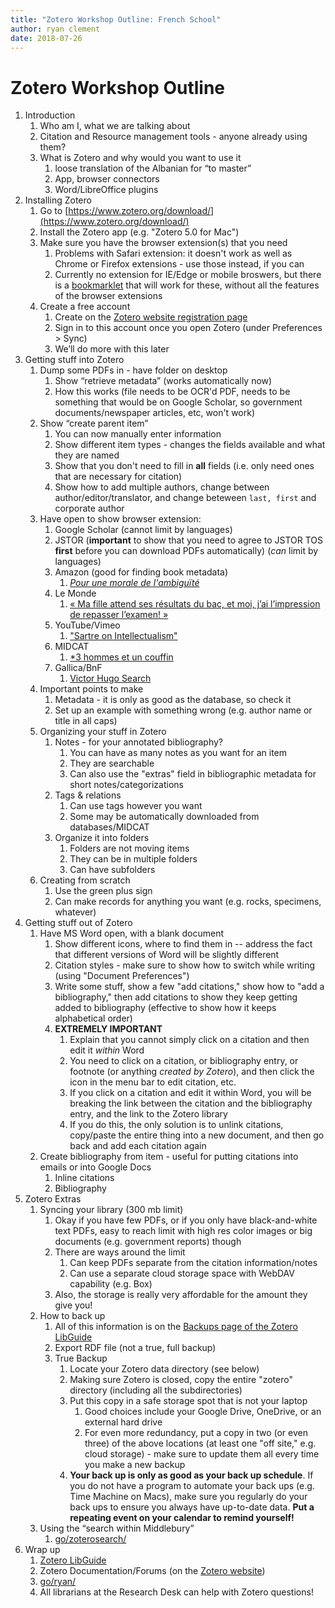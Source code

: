 ```yaml
---
title: "Zotero Workshop Outline: French School"
author: ryan clement
date: 2018-07-26
---
```


# Zotero Workshop Outline

1. Introduction
    1. Who am I, what we are talking about
    2. Citation and Resource management tools - anyone already using them?
    3. What is Zotero and why would you want to use it
        1. loose translation of the Albanian for “to master”
        2. App, browser connectors
        3. Word/LibreOffice plugins
2. Installing Zotero
    1. Go to [https://www.zotero.org/download/](https://www.zotero.org/download/)
    2. Install the Zotero app (e.g. "Zotero 5.0 for Mac")
    3. Make sure you have the browser extension(s) that you need
        1. Problems with Safari extension: it doesn't work as well as Chrome or Firefox extensions - use those instead, if you can
        2. Currently no extension for IE/Edge or mobile broswers, but there is a [bookmarklet](https://www.zotero.org/downloadbookmarklet) that will work for these, without all the features of the browser extensions
    4. Create a free account
        1. Create on the [Zotero website registration page](https://www.zotero.org/user/register)
        2. Sign in to this account once you open Zotero (under Preferences > Sync)
        3. We’ll do more with this later
3. Getting stuff into Zotero
    1. Dump some PDFs in - have folder on desktop
        1. Show “retrieve metadata” (works automatically now)
        2. How this works (file needs to be OCR'd PDF, needs to be something that would be on Google Scholar, so government documents/newspaper articles, etc, won't work)
    2. Show “create parent item”
        1. You can now manually enter information
        2. Show different item types - changes the fields available and what they are named
        3. Show that you don't need to fill in **all** fields (i.e. only need ones that are necessary for citation)
        4. Show how to add multiple authors, change between author/editor/translator, and change beteween `last, first` and corporate author
    3. Have open to show browser extension:
        1. Google Scholar (cannot limit by languages)
        2. JSTOR (**important** to show that you need to agree to JSTOR TOS **first** before you can download PDFs automatically) (*can* limit by languages)
        3. Amazon (good for finding book metadata)
            1. [*Pour une morale de l'ambiguïté*](http://a.co/4BnGXUr)
        4. Le Monde
            1. [« Ma fille attend ses résultats du bac, et moi, j’ai l’impression de repasser l’examen! »](https://www.lemonde.fr/campus/article/2018/07/06/ma-fille-attend-ses-resultats-du-bac-et-moi-j-ai-l-impression-de-repasser-l-examen_5327218_4401467.html)
        5. YouTube/Vimeo
            1. ["Sartre on Intellectualism"](https://youtu.be/_g8JVK4Fppw)
        6. MIDCAT
            1. [*3 hommes et un couffin](http://biblio.middlebury.edu/record=b2120703~S3)
        7. Gallica/BnF
            1. [Victor Hugo Search](https://gallica.bnf.fr/services/engine/search/sru?operation=searchRetrieve&version=1.2&collapsing=disabled&rk=21459;2&query=%28gallica%20all%20%22simone%20de%20beauvoir%22%29%20and%20dc.relation%20all%20%22cb306255848%22)
    4. Important points to make
        1. Metadata - it is only as good as the database, so check it
        2. Set up an example with something wrong (e.g. author name or title in all caps)
    3. Organizing your stuff in Zotero
        1. Notes - for your annotated bibliography?
            1. You can have as many notes as you want for an item
            2. They are searchable
            3. Can also use the "extras" field in bibliographic metadata for short notes/categorizations
        2. Tags & relations
            1. Can use tags however you want
            2. Some may be automatically downloaded from databases/MIDCAT
        3. Organize it into folders
            1. Folders are not moving items
            2. They can be in multiple folders
            3. Can have subfolders
    4. Creating from scratch
        1. Use the green plus sign
        2. Can make records for anything you want (e.g. rocks, specimens, whatever)
4. Getting stuff out of Zotero
    1. Have MS Word open, with a blank document
        1. Show different icons, where to find them in -- address the fact that different versions of Word will be slightly different
        2. Citation styles - make sure to show how to switch while writing (using "Document Preferences")
        3. Write some stuff, show a few "add citations," show how to "add a bibliography," then add citations to show they keep getting added to bibliography (effective to show how it keeps alphabetical order)
        4. **EXTREMELY IMPORTANT**
            1. Explain that you cannot simply click on a citation and then edit it *within* Word
            2. You need to click on a citation, or bibliography entry, or footnote (or anything *created by Zotero*), and then click the icon in the menu bar to edit citation, etc.
            3. If you click on a citation and edit it within Word, you will be breaking the link between the citation and the bibliography entry, and the link to the Zotero library
            4. If you do this, the only solution is to unlink citations, copy/paste the entire thing into a new document, and then go back and add each citation again
    2. Create bibliography from item - useful for putting citations into emails or into Google Docs
        1. Inline citations
        2. Bibliography
5. Zotero Extras
    1. Syncing your library (300 mb limit)
        1. Okay if you have few PDFs, or if you only have black-and-white text PDFs, easy to reach limit with high res color images or big documents (e.g. government reports) though
        2. There are ways around the limit
            1. Can keep PDFs separate from the citation information/notes
            2. Can use a separate cloud storage space with WebDAV capability (e.g. Box)
        3. Also, the storage is really very affordable for the amount they give you!
    2. How to back up
        1. All of this information is on the [Backups page of the Zotero LibGuide](https://middlebury.libguides.com/zotero/backups)
        2. Export RDF file (not a true, full backup)
        3. True Backup
            1. Locate your Zotero data directory (see below)
            2. Making sure Zotero is closed, copy the entire "zotero" directory (including all the subdirectories)
            3. Put this copy in a safe storage spot that is not your laptop
                1. Good choices include your Google Drive, OneDrive, or an external hard drive
                2. For even more redundancy, put a copy in two (or even three) of the above locations (at least one "off site," e.g. cloud storage) - make sure to update them all every time you make a new backup
            4. **Your back up is only as good as your back up schedule**. If you do not have a program to automate your back ups (e.g. Time Machine on Macs), make sure you regularly do your back ups to ensure you always have up-to-date data. **Put a repeating event on your calendar to remind yourself!**
    3. Using the “search within Middlebury”
        1. [go/zoterosearch/](http://go.middlebury.edu/zoterosearch)
6. Wrap up
    1. [Zotero LibGuide](http://go.middlebury.edu/zotero)
    2. Zotero Documentation/Forums (on the [Zotero website](https://www.zotero.org))
    3. [go/ryan/](http://go.middlebury.edu/ryan)
    4. All librarians at the Research Desk can help with Zotero questions!
